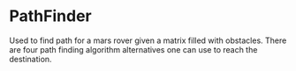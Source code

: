 # PathFinder

Used to find path for a mars rover given a matrix filled with obstacles. There are four path finding algorithm alternatives one can use to reach the destination.
